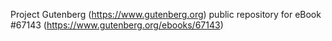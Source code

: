 Project Gutenberg (https://www.gutenberg.org) public repository for
eBook #67143 (https://www.gutenberg.org/ebooks/67143)

